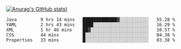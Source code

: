 [![Anurag's GitHub stats](https://github-readme-stats.vercel.app/api?username=Old-Camel&show_icons=true&theme=dark))](https://github.com/anuraghazra/github-readme-stats)
<!--START_SECTION:waka-->
```text
Java         9 hrs 14 mins   █████████████▓░░░░░░░░░░░   55.28 % 
YAML         2 hrs 43 mins   ████░░░░░░░░░░░░░░░░░░░░░   16.29 % 
XML          1 hr 46 mins    ██▓░░░░░░░░░░░░░░░░░░░░░░   10.57 % 
CSS          44 mins         █░░░░░░░░░░░░░░░░░░░░░░░░   04.38 % 
Properties   33 mins         █░░░░░░░░░░░░░░░░░░░░░░░░   03.38 % 
```
<!--END_SECTION:waka-->

